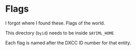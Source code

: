 # Flags

I forgot where I found these.  Flags of the world.

This directory (`byid`) needs to be inside `$AYIML_HOME`

Each flag is named after the DXCC ID number for that entity.
